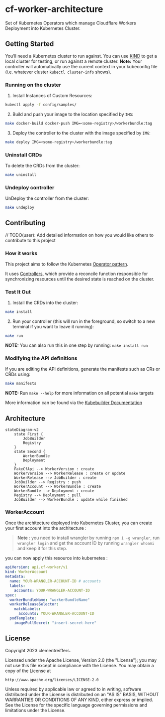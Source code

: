 # cf-worker-architecture

Set of Kubernetes Operators which manage Cloudflare Workers Deployment into Kubernetes Cluster.

## Getting Started

You’ll need a Kubernetes cluster to run against. You can use [KIND](https://sigs.k8s.io/kind) to get a local cluster for testing, or run against a remote cluster.
**Note:** Your controller will automatically use the current context in your kubeconfig file (i.e. whatever cluster `kubectl cluster-info` shows).

### Running on the cluster
1. Install Instances of Custom Resources:

```sh
kubectl apply -f config/samples/
```

2. Build and push your image to the location specified by `IMG`:

```sh
make docker-build docker-push IMG=<some-registry>/workerbundle:tag
```

3. Deploy the controller to the cluster with the image specified by `IMG`:

```sh
make deploy IMG=<some-registry>/workerbundle:tag
```

### Uninstall CRDs
To delete the CRDs from the cluster:

```sh
make uninstall
```

### Undeploy controller
UnDeploy the controller from the cluster:

```sh
make undeploy
```

## Contributing
// TODO(user): Add detailed information on how you would like others to contribute to this project

### How it works
This project aims to follow the Kubernetes [Operator pattern](https://kubernetes.io/docs/concepts/extend-kubernetes/operator/).

It uses [Controllers](https://kubernetes.io/docs/concepts/architecture/controller/),
which provide a reconcile function responsible for synchronizing resources until the desired state is reached on the cluster.

### Test It Out
1. Install the CRDs into the cluster:

```sh
make install
```

2. Run your controller (this will run in the foreground, so switch to a new terminal if you want to leave it running):

```sh
make run
```

**NOTE:** You can also run this in one step by running: `make install run`

### Modifying the API definitions
If you are editing the API definitions, generate the manifests such as CRs or CRDs using:

```sh
make manifests
```

**NOTE:** Run `make --help` for more information on all potential `make` targets

More information can be found via the [Kubebuilder Documentation](https://book.kubebuilder.io/introduction.html)

## Architecture

```mermaid
stateDiagram-v2
    state First {
        JobBuilder
        Registry
    }
    state Second {
        WorkerBundle
        Deployment
    }
    FakeCfApi --> WorkerVersion : create
    WorkerVersion --> WorkerRelease : create or update
    WorkerRelease --> JobBuilder : create
    JobBuilder --> Registry : push
    WorkerAccount --> WorkerBundle : create
    WorkerBundle --> Deployment : create
    Registry --> Deployment : pull
    JobBuilder --> WorkerBundle : update while finished
```

### WorkerAccount

Once the architecture deployed into Kubernetes Cluster, you can create your first account into the architecture :


> **Note** : you need to install wrangler by running `npm i -g wrangler`, run `wrangler login` and get the account ID by
> running `wrangler whoami` and keep it for this step.

you can now apply this resource into kubernetes :

```yaml
apiVersion: api.cf-worker/v1
kind: WorkerAccount
metadata:
  name: YOUR-WRANGLER-ACCOUNT-ID # accounts
  labels:
    accounts: YOUR-WRANGLER-ACCOUNT-ID
spec:
  workerBundleName: "workerBundleName"
  workerReleaseSelector: 
    matchLabels: 
      accounts: YOUR-WRANGLER-ACCOUNT-ID
  podTemplate:
    imagePullSecret: "insert-secret-here"
```

## License

Copyright 2023 clementreiffers.

Licensed under the Apache License, Version 2.0 (the "License");
you may not use this file except in compliance with the License.
You may obtain a copy of the License at

    http://www.apache.org/licenses/LICENSE-2.0

Unless required by applicable law or agreed to in writing, software
distributed under the License is distributed on an "AS IS" BASIS,
WITHOUT WARRANTIES OR CONDITIONS OF ANY KIND, either express or implied.
See the License for the specific language governing permissions and
limitations under the License.

